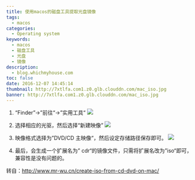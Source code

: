 ```yaml
---
title: 使用macos的磁盘工具提取光盘镜像
tags:
  - macos
categories:
  - Operating system
keywords:
  - macos
  - 磁盘工具
  - 光盘
  - 镜像
description:
  - blog.whichmyhouse.com
toc: false
date: 2016-12-07 14:45:14
thumbnail: http://7xtlfa.com1.z0.glb.clouddn.com/mac_iso.jpg
banner: http://7xtlfa.com1.z0.glb.clouddn.com/mac_iso.jpg
---
```

1. “Finder”->”前往“->”实用工具“
![](http://www.mr-wu.cn/wp-content/uploads/2014/11/1415199505_full.jpeg)

<!-- more -->
2. 选择相应的光驱，然后选择“新建映像”
![](http://www.mr-wu.cn/wp-content/uploads/2014/11/1415199529_full.jpeg)

3. 映像格式选择为”DVD/CD 主映像“，然后设定存储路径保存即可。
![](http://www.mr-wu.cn/wp-content/uploads/2014/11/1415199707_full.jpeg)

4. 最后，会生成一个扩展名为” cdr“的镜像文件，只需将扩展名改为”iso“即可，兼容性是没有问题的。

转自：http://www.mr-wu.cn/create-iso-from-cd-dvd-on-mac/
